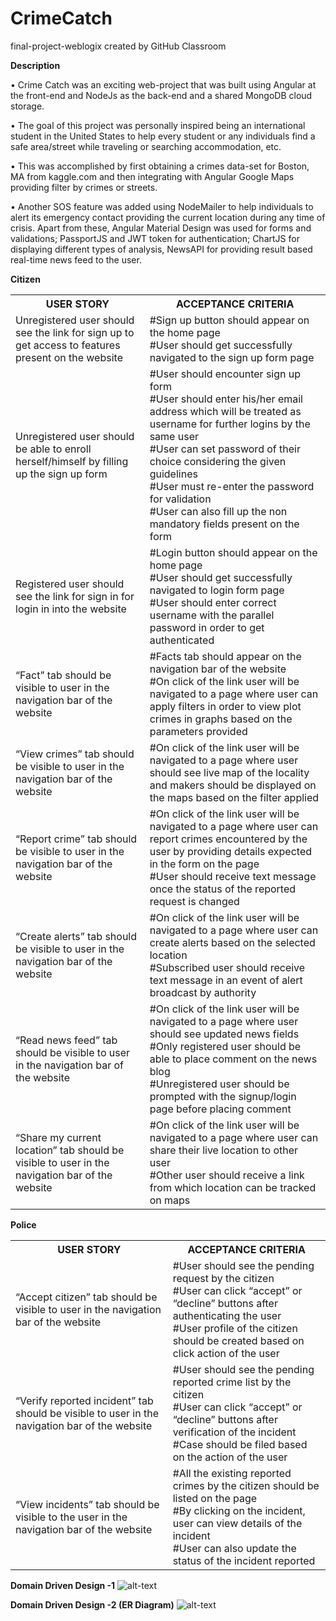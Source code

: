 # CrimeCatch
final-project-weblogix created by GitHub Classroom

**Description**

• Crime Catch was an exciting web-project that was built using Angular at the front-end and NodeJs as the back-end and a shared MongoDB cloud storage.

• The goal of this project was personally inspired being an international student in the United States to help every student or any individuals find a safe area/street while traveling or searching accommodation, etc.

• This was accomplished by first obtaining a crimes data-set for Boston, MA from kaggle.com and then integrating with Angular Google Maps providing filter by crimes or streets.

• Another SOS feature was added using NodeMailer to help individuals to alert its emergency contact providing the current location during any time of crisis. Apart from these, Angular Material Design was used for forms and validations; PassportJS and JWT token for authentication; ChartJS for displaying different types of analysis, NewsAPI for providing result based real-time news feed to the user.

**Citizen**

<table class="tg">
  <tr>
    <th class="tg-0pky">USER STORY</th>
    <th class="tg-c3ow">ACCEPTANCE CRITERIA</th>
  </tr>
  <tr>
    <td class="tg-0pky">Unregistered user should see the link for sign up to get access to features present on the website</td>
    <td class="tg-0pky">#Sign up button should appear on the home page<br>#User should get successfully navigated to the sign up form page</td>
  </tr>
  <tr>
    <td class="tg-0pky">Unregistered user should be able to enroll herself/himself by filling up the sign up form</td>
    <td class="tg-0pky">#User should encounter sign up form<br>#User should enter his/her email address which will be treated as username for further logins by the same user<br>#User can set password of their choice considering the given guidelines<br>#User must re-enter the password for validation<br>#User can also fill up the non mandatory fields present on the form</td>
  </tr>
  <tr>
    <td class="tg-0pky">Registered user should see the link for sign in for login in into the website</td>
    <td class="tg-0pky">#Login button should appear on the home page<br>#User should get successfully  navigated to login form page<br>#User should enter correct username with the parallel password in order to get authenticated</td>
  </tr>
  <tr>
    <td class="tg-0pky">“Fact” tab should be visible to user in the navigation bar of the website</td>
    <td class="tg-0pky">#Facts tab should appear on the navigation bar of the website<br>#On click of the link user will be navigated to a page where user can apply filters in order to view plot crimes in graphs based on the parameters provided</td>
  </tr>
  <tr>
    <td class="tg-0pky">“View crimes” tab should be visible to user in the navigation bar of the website</td>
    <td class="tg-0pky">#On click of the link user will be navigated to a page where user should see live map of the locality and makers should be displayed on the maps based on the filter applied</td>
  </tr>
  <tr>
    <td class="tg-0pky">“Report crime” tab should be visible to user in the navigation bar of the website</td>
    <td class="tg-0pky">#On click of the link user will be navigated to a page where user can report crimes encountered by the user by providing details expected in the form on the page<br>#User should receive text message once the status of the reported request is changed</td>
  </tr>
  <tr>
    <td class="tg-0pky">“Create alerts” tab should be visible to user in the navigation bar of the website</td>
    <td class="tg-0pky">#On click of the link user will be navigated to a page where user can create alerts based on the selected location <br>#Subscribed user should receive text message in an event of alert broadcast by authority</td>
  </tr>
  <tr>
    <td class="tg-0pky">“Read news feed” tab should be visible to user in the navigation bar of the website</td>
    <td class="tg-0pky">#On click of the link user will be navigated to a page where user should see updated news fields <br>#Only registered user should be able to place comment on the news blog<br>#Unregistered user should be prompted with the signup/login page before placing comment</td>
  </tr>
  <tr>
    <td class="tg-0pky">“Share my current location” tab should be visible to user in the navigation bar of the website</td>
    <td class="tg-0pky">#On click of the link user will be navigated to a page where user can share their live location to other user<br>#Other user should receive a link from which  location can be tracked on maps</td>
  </tr>
</table>

**Police**

<table class="tg">
  <tr>
    <th class="tg-0pky">USER STORY</th>
    <th class="tg-c3ow">ACCEPTANCE CRITERIA</th>
  </tr>
  <tr>
    <td class="tg-0pky">“Accept citizen” tab should be visible to user in the navigation bar of the website<br></td>
    <td class="tg-0pky">#User should see the pending request by the citizen <br>#User can click “accept” or “decline” buttons after authenticating the user<br>#User profile of the citizen should be created based on click action of the user<br></td>
  </tr>
  <tr>
    <td class="tg-0pky">“Verify reported incident” tab should be visible to user in the navigation bar of the website<br></td>
    <td class="tg-0pky">#User should see the pending reported crime list by the citizen<br>#User can click “accept” or “decline” buttons after verification of  the incident <br>#Case should be filed based on the action of the user<br></td>
  </tr>
  <tr>
    <td class="tg-0pky">“View incidents” tab should be visible to the user in the navigation bar of the website<br></td>
    <td class="tg-0pky">#All the existing reported crimes by the citizen should be listed on the page<br>#By clicking on the incident, user can view details of the incident<br>#User can also update the status of the incident reported<br></td>
  </tr>
</table>

**Domain Driven Design -1**
![alt-text](https://github.com/neu-mis-info6150-fall-2018/final-project-weblogix/blob/master/Web%20Assignment.svg)

**Domain Driven Design -2 (ER Diagram)**
![alt-text](https://github.com/neu-mis-info6150-fall-2018/final-project-weblogix/blob/master/Web.svg)
